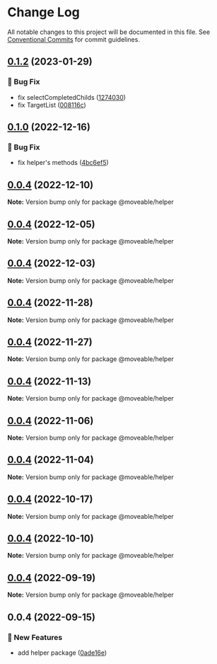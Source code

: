 # Change Log

All notable changes to this project will be documented in this file.
See [Conventional Commits](https://conventionalcommits.org) for commit guidelines.

## [0.1.2](https://github.com/daybrush/moveable/blob/master/packages/helper/compare/@moveable/helper@0.1.0...@moveable/helper@0.1.2) (2023-01-29)


### :bug: Bug Fix

* fix selectCompletedChilds ([1274030](https://github.com/daybrush/moveable/blob/master/packages/helper/commit/127403091afe221411dd8c2fa4ba072638bf0688))
* fix TargetList ([008116c](https://github.com/daybrush/moveable/blob/master/packages/helper/commit/008116cd0b6624b95c179a6eeed3e897de6e488c))



## [0.1.0](https://github.com/daybrush/moveable/blob/master/packages/helper/compare/@moveable/helper@0.0.4...@moveable/helper@0.1.0) (2022-12-16)


### :bug: Bug Fix

* fix helper's methods ([4bc6ef5](https://github.com/daybrush/moveable/blob/master/packages/helper/commit/4bc6ef511f7652966e1a87cd7d0a53e6687a1707))



## [0.0.4](https://github.com/daybrush/moveable/blob/master/packages/helper/compare/@moveable/helper@0.0.4...@moveable/helper@0.0.4) (2022-12-10)

**Note:** Version bump only for package @moveable/helper





## [0.0.4](https://github.com/daybrush/moveable/blob/master/packages/helper/compare/@moveable/helper@0.0.4...@moveable/helper@0.0.4) (2022-12-05)

**Note:** Version bump only for package @moveable/helper





## [0.0.4](https://github.com/daybrush/moveable/blob/master/packages/helper/compare/@moveable/helper@0.0.4...@moveable/helper@0.0.4) (2022-12-03)

**Note:** Version bump only for package @moveable/helper





## [0.0.4](https://github.com/daybrush/moveable/blob/master/packages/helper/compare/@moveable/helper@0.0.4...@moveable/helper@0.0.4) (2022-11-28)

**Note:** Version bump only for package @moveable/helper





## [0.0.4](https://github.com/daybrush/moveable/blob/master/packages/helper/compare/@moveable/helper@0.0.4...@moveable/helper@0.0.4) (2022-11-27)

**Note:** Version bump only for package @moveable/helper





## [0.0.4](https://github.com/daybrush/moveable/blob/master/packages/helper/compare/@moveable/helper@0.0.4...@moveable/helper@0.0.4) (2022-11-13)

**Note:** Version bump only for package @moveable/helper





## [0.0.4](https://github.com/daybrush/moveable/blob/master/packages/helper/compare/@moveable/helper@0.0.4...@moveable/helper@0.0.4) (2022-11-06)

**Note:** Version bump only for package @moveable/helper





## [0.0.4](https://github.com/daybrush/moveable/blob/master/packages/helper/compare/@moveable/helper@0.0.4...@moveable/helper@0.0.4) (2022-11-04)

**Note:** Version bump only for package @moveable/helper





## [0.0.4](https://github.com/daybrush/moveable/blob/master/packages/helper/compare/@moveable/helper@0.0.4...@moveable/helper@0.0.4) (2022-10-17)

**Note:** Version bump only for package @moveable/helper





## [0.0.4](https://github.com/daybrush/moveable/blob/master/packages/helper/compare/@moveable/helper@0.0.4...@moveable/helper@0.0.4) (2022-10-10)

**Note:** Version bump only for package @moveable/helper





## [0.0.4](https://github.com/daybrush/moveable/blob/master/packages/helper/compare/@moveable/helper@0.0.4...@moveable/helper@0.0.4) (2022-09-19)

**Note:** Version bump only for package @moveable/helper





## 0.0.4 (2022-09-15)


### :rocket: New Features

* add helper package ([0ade16e](https://github.com/daybrush/moveable/blob/master/packages/helper/commit/0ade16e9f0dd3adfe41a0ea92d2eb4a81d5aaade))
